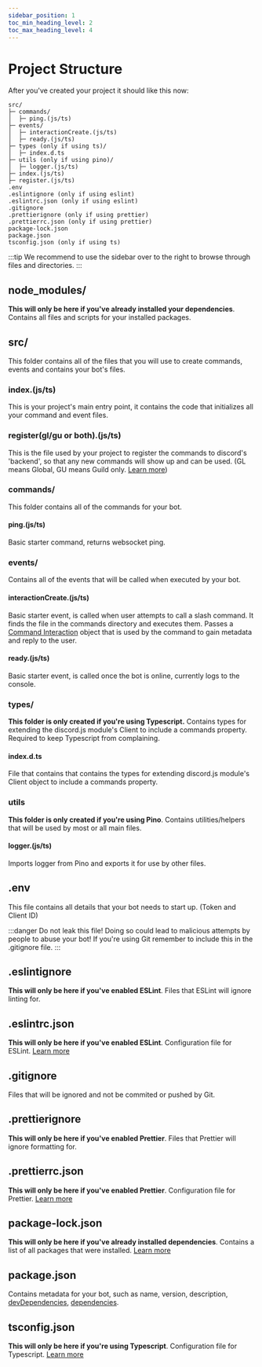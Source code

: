 ```yaml
---
sidebar_position: 1
toc_min_heading_level: 2
toc_max_heading_level: 4
---
```


# Project Structure

After you've created your project it should like this now:

```text
src/
├─ commands/
│  ├─ ping.(js/ts)
├─ events/
│  ├─ interactionCreate.(js/ts)
│  ├─ ready.(js/ts)
├─ types (only if using ts)/
│  ├─ index.d.ts
├─ utils (only if using pino)/
│  ├─ logger.(js/ts)
├─ index.(js/ts)
├─ register.(js/ts)
.env
.eslintignore (only if using eslint)
.eslintrc.json (only if using eslint)
.gitignore
.prettierignore (only if using prettier)
.prettierrc.json (only if using prettier)
package-lock.json
package.json
tsconfig.json (only if using ts)
```

:::tip
We recommend to use the sidebar over to the right to browse through files and directories.
:::
## node_modules/
**This will only be here if you've already installed your dependencies**. Contains all files and scripts for
your installed packages.

## src/
This folder contains all of the files that you will use to create commands, events and
contains your bot's files.

### index.(js/ts)
This is your project's main entry point, it contains the code that initializes all your command and event files.

### register(gl/gu or both).(js/ts)
This is the file used by your project to register the commands to discord's 'backend', so that any new commands will show up and can be used. (GL means Global, GU means Guild only. [Learn more](../options/deployment.md))

### commands/
This folder contains all of the commands for your bot.

#### ping.(js/ts)
Basic starter command, returns websocket ping.

### events/
Contains all of the events that will be called when executed by your bot.

#### interactionCreate.(js/ts)
Basic starter event, is called when user attempts to call a slash command. It finds the file in the commands directory and executes them. Passes a [Command Interaction](https://discord.js.org/#/docs/discord.js/main/class/CommandInteraction) object that is used by the command to gain metadata and reply to the user.

#### ready.(js/ts)
Basic starter event, is called once the bot is online, currently logs to the console.

### types/
**This folder is only created if you're using Typescript.** Contains types for extending the discord.js module's Client to include a commands property. Required to keep Typescript from complaining. 

#### index.d.ts
File that contains that contains the types for extending discord.js module's Client object to include a commands
property.

### utils
**This folder is only created if you're using Pino**. Contains utilities/helpers that will be used by most
or all main files.

#### logger.(js/ts)

Imports logger from Pino and exports it for use by other files.

## .env
This file contains all details that your bot needs to start up. (Token and Client ID)

:::danger
Do not leak this file! Doing so could lead to malicious attempts by people to abuse your bot! If you're using Git
remember to include this in the .gitignore file.
:::

## .eslintignore
**This will only be here if you've enabled ESLint**. Files that ESLint will ignore linting for.

## .eslintrc.json
**This will only be here if you've enabled ESLint**. Configuration file for ESLint. [Learn more](https://eslint.org/docs/latest/user-guide/configuring/)

## .gitignore
Files that will be ignored and not be commited or pushed by Git.

## .prettierignore
**This will only be here if you've enabled Prettier**. Files that Prettier will ignore formatting for.

## .prettierrc.json
**This will only be here if you've enabled Prettier**. Configuration file for Prettier. [Learn more](https://prettier.io/docs/en/options.html)

## package-lock.json
**This will only be here if you've already installed dependencies**. Contains a list of all packages that were
installed. [Learn more](https://docs.npmjs.com/cli/v9/configuring-npm/package-lock-json?v=true)

## package.json
Contains metadata for your bot, such as name, version, description, [devDependencies](https://docs.npmjs.com/specifying-dependencies-and-devdependencies-in-a-package-json-file), [dependencies](https://docs.npmjs.com/specifying-dependencies-and-devdependencies-in-a-package-json-file).

## tsconfig.json
**This will only be here if you're using Typescript**. Configuration file for Typescript. [Learn more](https://www.typescriptlang.org/docs/handbook/tsconfig-json.html)